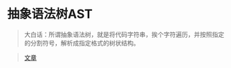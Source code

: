# 抽象语法树AST

> 大白话：所谓抽象语法树，就是将代码字符串，挨个字符遍历，并按照指定的分割符号，解析成指定格式的树状结构。

> [文章](https://juejin.cn/post/6844903725228621832)

``` javascript
```